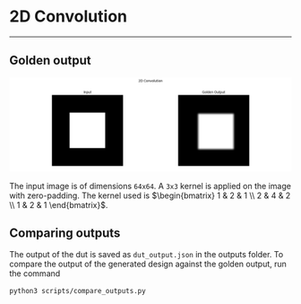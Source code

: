# 2D Convolution

---

## Golden output

![conv2d](scripts/resources/Figure_1.png)

The input image is of dimensions `64x64`. A `3x3` kernel is applied on the image with zero-padding. The kernel used is $`\begin{bmatrix} 1 & 2 & 1 \\ 2 & 4 & 2 \\ 1 & 2 & 1 \end{bmatrix}`$.

## Comparing outputs

The output of the dut is saved as `dut_output.json` in the outputs folder. To compare the output of the generated design against the golden output, run the command

```bash
python3 scripts/compare_outputs.py
```